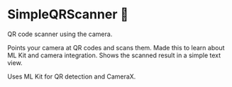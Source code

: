 # SimpleQRScanner 📱

QR code scanner using the camera.

Points your camera at QR codes and scans them. Made this to learn about ML Kit and camera integration. Shows the scanned result in a simple text view.

Uses ML Kit for QR detection and CameraX.
